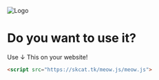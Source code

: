 ![Logo](https://i.imgur.com/j6UcPAu.png)

# Do you want to use it?
Use ↓ This on your website!
```html
<script src="https://skcat.tk/meow.js/meow.js">
```
